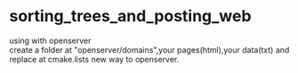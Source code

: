 # sorting_trees_and_posting_web
using with openserver</br>
create a folder at "openserver/domains",your pages(html),your data(txt) and replace at cmake.lists new way to openserver.
